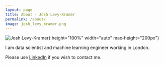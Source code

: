 ```yaml
---
layout: page
title: About - Josh Levy-Kramer
permalink: /about/
image: josh_levy_kramer.png
---
```


![Josh Levy-Kramer](https://raw.githubusercontent.com/joshlk/robotchinwag.com/master/static/img/josh_levy_kramer.png  "Josh Levy-Kramer"){:height="100%" width="auto" max-height="200px"}

I am data scientist and machine learning engineer working in London.

Please use [LinkedIn](https://www.linkedin.com/in/joshlevykramer) if you wish to contact me.
